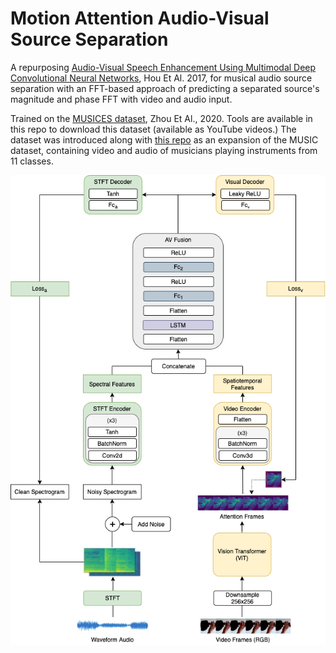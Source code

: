 # Motion Attention Audio-Visual Source Separation

A repurposing [Audio-Visual Speech Enhancement Using Multimodal Deep Convolutional Neural Networks](https://arxiv.org/pdf/1703.10893), Hou Et Al. 2017, for musical audio source separation with an FFT-based approach of predicting a separated source's magnitude and phase FFT with video and audio input.

Trained on the [MUSICES dataset](https://arxiv.org/pdf/1910.10997.pdf), Zhou Et Al., 2020. Tools are available in this repo to download this dataset (available as YouTube videos.) The dataset was introduced along with [this repo](https://github.com/Hangz-nju-cuhk/Vision-Infused-Audio-Inpainter-VIAI) as an expansion of the MUSIC dataset, containing video and audio of musicians playing instruments from 11 classes.

![MAAVSS architecture](/images/avf-2.png)
